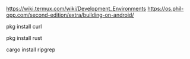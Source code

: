 https://wiki.termux.com/wiki/Development_Environments
https://os.phil-opp.com/second-edition/extra/building-on-android/

pkg install curl 

pkg install rust

cargo install ripgrep